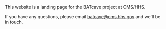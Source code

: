 This website is a landing page for the BATcave project at CMS/HHS.

If you have any questions, please email batcave@cms.hhs.gov and we'll be in touch.
